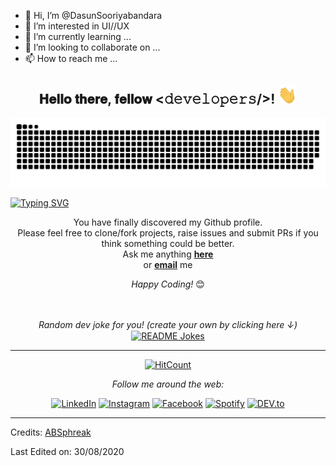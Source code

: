 - 👋 Hi, I’m @DasunSooriyabandara
- 👀 I’m interested in UI//UX
- 🌱 I’m currently learning ...
- 💞️ I’m looking to collaborate on ...
- 📫 How to reach me ...

<!---
DasunSooriyabandara/DasunSooriyabandara is a ✨ special ✨ repository because its `README.md` (this file) appears on your GitHub profile.
You can click the Preview link to take a look at your changes.
--->
<div align="center">
<h2> 𝐇𝐞𝐥𝐥𝐨 𝐭𝐡𝐞𝐫𝐞, 𝐟𝐞𝐥𝐥𝐨𝐰 <𝚍𝚎𝚟𝚎𝚕𝚘𝚙𝚎𝚛𝚜/>! <img src="https://github.com/ABSphreak/ABSphreak/blob/master/gifs/Hi.gif" width="30px"></h2>
</div>

<div align="center">
  <a href="https://1999azzar.github.io/1999AZZAR/">
  <img  src="https://github.com/1999AZZAR/1999AZZAR/blob/main/resources/img/grid-snake.svg"
       alt="snake" /></a>
</div>

<a href="https://git.io/typing-svg"><img src="https://readme-typing-svg.demolab.com?font=Fira+Code&pause=1000&center=true&width=435&lines=Hi+I+am+DasunSooriyabandara;Uva+Wellassa+University" alt="Typing SVG" /></a>


<div align="center">

You have finally discovered my Github profile. <br>
Please feel free to clone/fork projects, raise issues and submit PRs if you think something could be better. <br>
Ask me anything <a href="https://github.com/ABSphreak/ABSphreak/issues/new"><b>here</b></a><br>
or <a href="mailto:absphreak@outlook.com"><b>email</b></a> me

<i>Happy Coding!</i> 😊

</div>

<div align="center">



</br>
</br>
<i>Random dev joke for you! (create your own by clicking here ↓)</i><br>
<a href="https://readme-jokes.vercel.app"><img align="center" src="https://readme-jokes.vercel.app/api" alt="README Jokes"></a>

---
[![HitCount](http://hits.dwyl.com/ABSphreak/ABSphreak.svg)](http://hits.dwyl.com/ABSphreak/ABSphreak)

<i>Follow me around the web:</i><br>

  <!-- <a target="_blank" href="https://www.linkedin.com/in/absphreak/">🇱​🇮​🇳​🇰​🇪​🇩​🇮​🇳​</a> ●
  <a target="_blank" href="https://www.instagram.com/absphreak/">🇮​🇳​🇸​🇹​🇦​🇬​🇷​🇦​🇲​</a> ●
  <a target="_blank" href="https://www.facebook.com/originalphreak/">🇫​🇦​🇨​🇪​🇧​🇴​🇴​🇰​</a> ●
  <a target="_blank" href="https://open.spotify.com/user/0170agi99s5hh187g7mtz245b">🇸​🇵​🇴​🇹​🇮​🇫​🇾​</a>
  <a target="_blank" href="https://dev.to/ABSphreak">🇸​🇵​🇴​🇹​🇮​🇫​🇾​</a> -->

<a href="https://www.linkedin.com/in/absphreak" target="_blank"><img src="https://img.shields.io/badge/LinkedIn-%230077B5.svg?&style=flat-square&logo=linkedin&logoColor=white" alt="LinkedIn"></a>
<a href="https://www.instagram.com/absphreak" target="_blank"><img src="https://img.shields.io/badge/Instagram-%23E4405F.svg?&style=flat-square&logo=instagram&logoColor=white" alt="Instagram"></a>
<a href="https://www.facebook.com/originalphreak" target="_blank"><img src="https://img.shields.io/badge/Facebook-%231877F2.svg?&style=flat-square&logo=facebook&logoColor=white" alt="Facebook"></a>
<a href="https://open.spotify.com/user/0170agi99s5hh187g7mtz245b" target="_blank"><img src="https://img.shields.io/badge/Spotify-%231ED760.svg?&style=flat-square&logo=spotify&logoColor=white" alt="Spotify"></a>
<a href="https://dev.to/ABSphreak" target="_blank"><img src="https://img.shields.io/badge/DEV-%230A0A0A.svg?&style=flat-square&logo=DEV.to&logoColor=white" alt="DEV.to"></a>

</div>

<!-- [🇱​🇮​🇳​🇰​🇪​🇩​🇮​🇳​](https://www.linkedin.com/in/absphreak/) ● [🇮​🇳​🇸​🇹​🇦​🇬​🇷​🇦​🇲​](https://www.instagram.com/absphreak/) ● [🇫​🇦​🇨​🇪​🇧​🇴​🇴​🇰​](https://www.facebook.com/originalphreak/) ● [🇸​🇵​🇴​🇹​🇮​🇫​🇾​](https://open.spotify.com/user/0170agi99s5hh187g7mtz245b) -->

<!--
**ABSphreak/ABSphreak** is a ✨ _special_ ✨ repository because its `README.md` (this file) appears on your GitHub profile.

Here are some ideas to get you started:

- 🔭 I’m currently working on ...
- 🌱 I’m currently learning ...
- 👯 I’m looking to collaborate on ...
- 🤔 I’m looking for help with ...
- 💬 Ask me about ...
- 📫 How to reach me: ...
- 😄 Pronouns: ...
- ⚡ Fun fact: ...
-->

-----
Credits: [ABSphreak](https://github.com/ABSphreak)

Last Edited on: 30/08/2020
